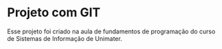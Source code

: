 # Projeto com GIT
Esse projeto foi criado na aula de fundamentos de programação do curso de Sistemas de Informação de Unimater.
